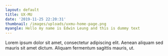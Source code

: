 ```yaml
---
layout: default
title: UX-MU
date: '2019-11-25 22:20:31'
thumbnail: /images/uploads/uxmu-home-page.png
myangle: Hello my name is Edwin Leung and this is dummy text
---
```

Lorem ipsum dolor sit amet, consectetur adipiscing elit. Aenean aliquam sed mauris sit amet dictum. Aliquam fermentum sagittis mauris, ut.
